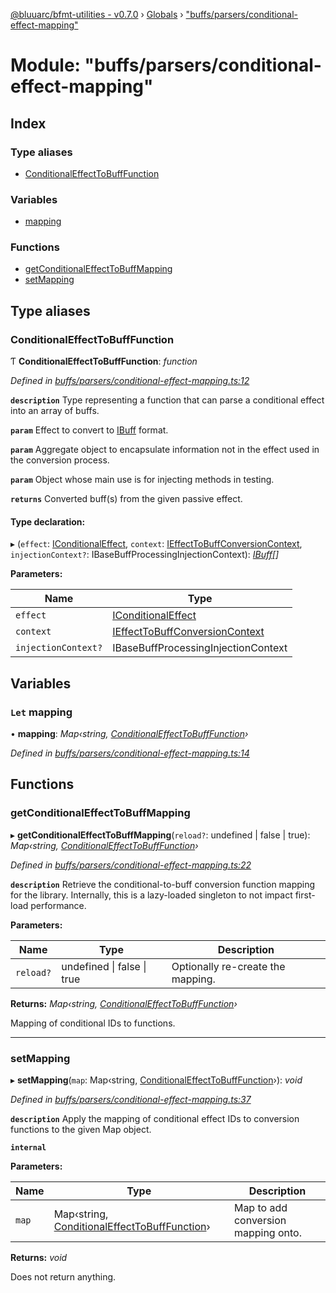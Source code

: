 [@bluuarc/bfmt-utilities - v0.7.0](../README.md) › [Globals](../globals.md) › ["buffs/parsers/conditional-effect-mapping"](_buffs_parsers_conditional_effect_mapping_.md)

# Module: "buffs/parsers/conditional-effect-mapping"

## Index

### Type aliases

* [ConditionalEffectToBuffFunction](_buffs_parsers_conditional_effect_mapping_.md#conditionaleffecttobufffunction)

### Variables

* [mapping](_buffs_parsers_conditional_effect_mapping_.md#let-mapping)

### Functions

* [getConditionalEffectToBuffMapping](_buffs_parsers_conditional_effect_mapping_.md#getconditionaleffecttobuffmapping)
* [setMapping](_buffs_parsers_conditional_effect_mapping_.md#setmapping)

## Type aliases

###  ConditionalEffectToBuffFunction

Ƭ **ConditionalEffectToBuffFunction**: *function*

*Defined in [buffs/parsers/conditional-effect-mapping.ts:12](https://github.com/BluuArc/bfmt-utilities/blob/master/src/buffs/parsers/conditional-effect-mapping.ts#L12)*

**`description`** Type representing a function that can parse a conditional effect into an array of buffs.

**`param`** Effect to convert to [IBuff](../interfaces/_buffs_parsers_buff_types_.ibuff.md) format.

**`param`** Aggregate object to encapsulate information not in the effect used in the conversion process.

**`param`** Object whose main use is for injecting methods in testing.

**`returns`** Converted buff(s) from the given passive effect.

#### Type declaration:

▸ (`effect`: [IConditionalEffect](../interfaces/_buffs_parsers_buff_types_.iconditionaleffect.md), `context`: [IEffectToBuffConversionContext](../interfaces/_buffs_parsers_buff_types_.ieffecttobuffconversioncontext.md), `injectionContext?`: IBaseBuffProcessingInjectionContext): *[IBuff](../interfaces/_buffs_parsers_buff_types_.ibuff.md)[]*

**Parameters:**

Name | Type |
------ | ------ |
`effect` | [IConditionalEffect](../interfaces/_buffs_parsers_buff_types_.iconditionaleffect.md) |
`context` | [IEffectToBuffConversionContext](../interfaces/_buffs_parsers_buff_types_.ieffecttobuffconversioncontext.md) |
`injectionContext?` | IBaseBuffProcessingInjectionContext |

## Variables

### `Let` mapping

• **mapping**: *Map‹string, [ConditionalEffectToBuffFunction](_buffs_parsers_conditional_effect_mapping_.md#conditionaleffecttobufffunction)›*

*Defined in [buffs/parsers/conditional-effect-mapping.ts:14](https://github.com/BluuArc/bfmt-utilities/blob/master/src/buffs/parsers/conditional-effect-mapping.ts#L14)*

## Functions

###  getConditionalEffectToBuffMapping

▸ **getConditionalEffectToBuffMapping**(`reload?`: undefined | false | true): *Map‹string, [ConditionalEffectToBuffFunction](_buffs_parsers_conditional_effect_mapping_.md#conditionaleffecttobufffunction)›*

*Defined in [buffs/parsers/conditional-effect-mapping.ts:22](https://github.com/BluuArc/bfmt-utilities/blob/master/src/buffs/parsers/conditional-effect-mapping.ts#L22)*

**`description`** Retrieve the conditional-to-buff conversion function mapping for the library. Internally, this is a
lazy-loaded singleton to not impact first-load performance.

**Parameters:**

Name | Type | Description |
------ | ------ | ------ |
`reload?` | undefined &#124; false &#124; true | Optionally re-create the mapping. |

**Returns:** *Map‹string, [ConditionalEffectToBuffFunction](_buffs_parsers_conditional_effect_mapping_.md#conditionaleffecttobufffunction)›*

Mapping of conditional IDs to functions.

___

###  setMapping

▸ **setMapping**(`map`: Map‹string, [ConditionalEffectToBuffFunction](_buffs_parsers_conditional_effect_mapping_.md#conditionaleffecttobufffunction)›): *void*

*Defined in [buffs/parsers/conditional-effect-mapping.ts:37](https://github.com/BluuArc/bfmt-utilities/blob/master/src/buffs/parsers/conditional-effect-mapping.ts#L37)*

**`description`** Apply the mapping of conditional effect IDs to conversion functions to the given Map object.

**`internal`** 

**Parameters:**

Name | Type | Description |
------ | ------ | ------ |
`map` | Map‹string, [ConditionalEffectToBuffFunction](_buffs_parsers_conditional_effect_mapping_.md#conditionaleffecttobufffunction)› | Map to add conversion mapping onto. |

**Returns:** *void*

Does not return anything.
